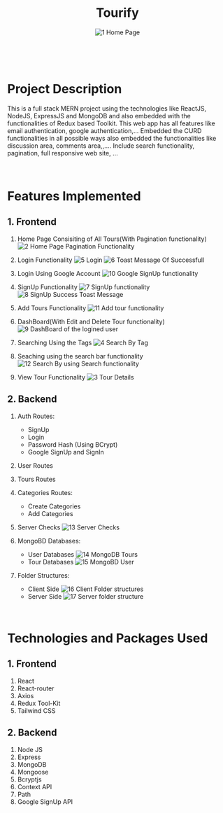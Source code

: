 
<div align="center">

# Tourify
 
   ![1  Home Page](https://user-images.githubusercontent.com/77907942/211846275-8c79ab71-9874-4224-89ee-963e84c18471.png)
   <br><br><br>
</div>
<br>


# Project Description

This is a full stack MERN project using the technologies like ReactJS, NodeJS, ExpressJS and MongoDB and also embedded with the functionalities of Redux based Toolkit.
This web app has all features like email authentication, google authentication,...
Embedded the CURD functionalities in all possible ways also embedded the functionalities like discussion area, comments area,,....
Include search functionality, pagination, full responsive web site, …
<br><br>
<br>

# Features Implemented

## 1. Frontend

1. Home Page Consisiting of All Tours(With Pagination functionality)
![2  Home Page Pagination Functionality](https://user-images.githubusercontent.com/77907942/211848465-0bf91ff9-2160-4370-8c39-117689bef5f9.png)

2. Login Functionality
![5  Login](https://user-images.githubusercontent.com/77907942/211848589-fcdb513d-5e7d-43f6-83a4-e83ddf674572.png)
![6  Toast Message Of Successfull](https://user-images.githubusercontent.com/77907942/211848605-da586e78-e6f4-4f76-8d7e-22bf5aed28fe.png)

3. Login Using Google Account 
![10  Google SignUp functionality](https://user-images.githubusercontent.com/77907942/211848661-9d31b2bb-e03d-4bfb-8219-46f74d5ebcf4.png)

4. SignUp Functionality
![7  SignUp functionality](https://user-images.githubusercontent.com/77907942/211854416-0524f167-9fc8-4bd7-8b66-58f6faeeb297.png)
![8  SignUp Success Toast Message](https://user-images.githubusercontent.com/77907942/211854761-77613773-4c78-4f9f-b44b-d6cc0ae33855.png)

5. Add Tours Functionality
![11  Add tour functionality](https://user-images.githubusercontent.com/77907942/211848674-9f01d56d-adb8-4dd1-a4c9-9d1f6424291e.png)

6. DashBoard(With Edit and Delete Tour functionality)
![9  DashBoard of the logined user](https://user-images.githubusercontent.com/77907942/211848648-bb4751d5-0b85-433e-9a92-527e0c3b9ce3.png)

7. Searching Using the Tags
![4  Search By Tag](https://user-images.githubusercontent.com/77907942/211848565-6bd9cb4f-ff23-40c2-98a8-6c8f6e4b204b.png)

8. Seaching using the search bar functionality
![12  Search By using Search functionality](https://user-images.githubusercontent.com/77907942/211848734-9221362f-4f1c-4272-b53e-d30d7c8afad4.png)

9. View Tour Functionality
![3  Tour Details](https://user-images.githubusercontent.com/77907942/211848483-ccc2c216-393a-45ae-9ecd-b0ab223c8be8.png)

## 2. Backend

1. Auth Routes:
   - SignUp
   - Login
   - Password Hash (Using BCrypt)
   - Google SignUp and SignIn
   
2. User Routes

3. Tours Routes

3. Categories Routes:
   - Create Categories
   - Add Categories
   
4. Server Checks
![13  Server Checks](https://user-images.githubusercontent.com/77907942/211848770-19c765ad-46d7-4a9f-8068-0ef6dd960f0a.png)

5. MongoBD Databases:
   - User Databases
![14  MongoDB Tours](https://user-images.githubusercontent.com/77907942/211848780-ca9fce37-834e-48e9-97c4-7ffed1fafdfa.png)
   - Tour Databases
![15  MongoBD User](https://user-images.githubusercontent.com/77907942/211848801-1abdb407-0907-4608-8921-6948762f4f64.png)

6. Folder Structures:
   - Client Side
![16  Client Folder structures](https://user-images.githubusercontent.com/77907942/211848816-377cf82e-d0b1-4f44-a6ab-8ce6b92773f8.png)
   - Server Side
![17  Server folder structure](https://user-images.githubusercontent.com/77907942/211848824-cc75144e-220f-4f15-a988-4d21d5f532af.png)
<br/>

# Technologies and Packages Used

## 1. Frontend

1. React
2. React-router
3. Axios
4. Redux Tool-Kit
5. Tailwind CSS

## 2. Backend

1. Node JS
2. Express
3. MongoDB
4. Mongoose
5. Bcryptjs
6. Context API
7. Path
8. Google SignUp API
